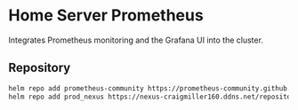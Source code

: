 # Home Server Prometheus

Integrates Prometheus monitoring and the Grafana UI into the cluster.

## Repository

```bash
helm repo add prometheus-community https://prometheus-community.github.io/helm-charts
helm repo add prod_nexus https://nexus-craigmiller160.ddns.net/repository/helm-private
```